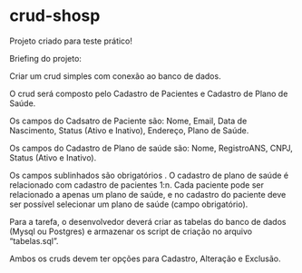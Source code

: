 # crud-shosp
Projeto criado para teste prático!

Briefing do projeto:

Criar um crud simples com conexão ao banco de dados.

O crud será composto pelo Cadastro de Pacientes e Cadastro de Plano de Saúde.

Os campos do Cadsatro de Paciente são: Nome, Email, Data de Nascimento, Status (Ativo e Inativo), Endereço, Plano de Saúde.

Os campos do Cadastro de Plano de saúde são: Nome, RegistroANS, CNPJ, Status (Ativo e Inativo).

Os campos sublinhados são obrigatórios
.
O cadastro de plano de saúde é relacionado com cadastro de pacientes 1:n. Cada paciente pode ser relacionado a apenas um plano de saúde, e no cadastro do paciente deve ser possível selecionar um plano de saúde (campo obrigatório).

Para a tarefa, o desenvolvedor deverá criar as tabelas do banco de dados (Mysql ou Postgres) e armazenar os script de criação no arquivo “tabelas.sql”.

Ambos os cruds devem ter opções para Cadastro, Alteração e Exclusão.
